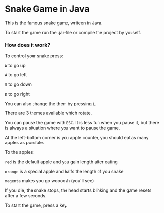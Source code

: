 # Snake Game in Java


This is the famous snake game, writeen in Java.

To start the game run the .jar-file or compile the project by youself.


### How does it work?

To control your snake press:


   `W` to go up

   `A` to go left

   `S` to go down

   `D` to go right 


You can also change the them by pressing `L`.

There are 3 themes available which rotate.


You can pause the game with `ESC`. 
It is less fun when you pause it, but there is always a situation where you want to pause the game.

At the left-bottom corner is you apple counter, you should eat as many apples as possible.


To the apples:


   `red` is the default apple and you gain length after eating

   `orange` is a special apple and halfs the length of you snake

   `magenta` makes you go woooosh (you'll see)


If you die, the snake stops, the head starts blinking and the game resets after a few seconds.


To start the game, press a key.
